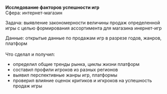 **Исследование факторов успешности игр**<br>
Сфера: интернет-магазин<br>

Задача: выявление закономерности величины продаж определенной игры с целью формирования ассортимента для магазина инернет-игр<br>

Данные: открытые данные по продажам игр в разрезе годов, жанров, платформ <br><br>
Что сделал и получил:<br>
- определил общие тренды рынка, циклы жизни платформ
- составил профили игроков из разных регионов
- выявил перспективные жанры игр, платформы
- проверил влияние оценок критиков и игкроков на успешность продаж игры
